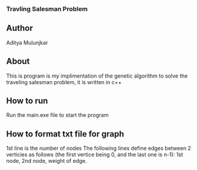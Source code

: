 ### Travling Salesman Problem

## Author
Aditya Mulunjkar

## About
This is program is my implimentation of the genetic algorithm to solve the traveling salesman problem, it is written in c++

## How to run
Run the main.exe file to start the program

## How to format txt file for graph
1st line is the number of nodes
The following lines define edges between 2 verticies as follows (the first vertice being 0, and the last one is n-1):
1st node, 2nd node, weight of edge.